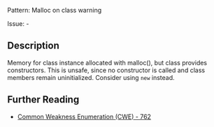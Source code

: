 Pattern: Malloc on class warning

Issue: -

## Description

Memory for class instance allocated with malloc(), but class provides constructors. This is unsafe, since no constructor is called and class members remain uninitialized. Consider using `new` instead.

## Further Reading

* [Common Weakness Enumeration (CWE) - 762](https://cwe.mitre.org/data/definitions/762.html)